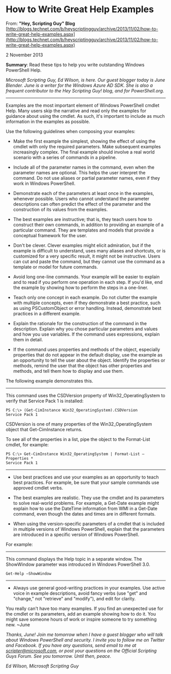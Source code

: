 
# How to Write Great Help Examples #

From:   **"Hey, Scripting Guy" Blog**
[http://blogs.technet.com/b/heyscriptingguy/archive/2013/11/02/how-to-write-great-help-examples.aspx](http://blogs.technet.com/b/heyscriptingguy/archive/2013/11/02/how-to-write-great-help-examples.aspx)

2 November 2013

**Summary**: Read these tips to help you write outstanding Windows PowerShell Help.

*Microsoft Scripting Guy, Ed Wilson, is here. Our guest blogger today is June Blender. June is a writer for the Windows Azure AD SDK. She is also a frequent contributor to the Hey Scripting Guy! blog, and for PowerShell.org.*


----------
Examples are the most important element of Windows PowerShell cmdlet Help. Many users skip the narrative and read only the examples for guidance about using the cmdlet. As such, it's important to include as much information in the examples as possible. 

Use the following guidelines when composing your examples:

- Make the first example the simplest, showing the effect of using the cmdlet with only the required parameters. Make subsequent examples increasingly complex. The final example should involve a real world scenario with a series of commands in a pipeline.

- Include all of the parameter names in the command, even when the parameter names are optional. This helps the user interpret the command. Do not use aliases or partial parameter names, even if they work in Windows PowerShell.  

- Demonstrate each of the parameters at least once in the examples, whenever possible. Users who cannot understand the parameter descriptions can often predict the effect of the parameter and the construction of its values from the examples.

- The best examples are instructive; that is, they teach users how to construct their own commands, in addition to providing an example of a particular command. They are templates and models that provide a conceptual framework for the user.

- Don't be clever. Clever examples might elicit admiration, but if the example is difficult to understand, uses many aliases and shortcuts, or is customized for a very specific result, it might not be instructive. Users can cut and paste the command, but they cannot use the command as a template or model for future commands.

- Avoid long one-line commands. Your example will be easier to explain and to read if you perform one operation in each step. If you'd like, end the example by showing how to perform the steps in a one-liner.

- Teach only one concept in each example. Do not clutter the example with multiple concepts, even if they demonstrate a best practice, such as using PSCustomObject or error handling. Instead, demonstrate best practices in a different example.

- Explain the rationale for the construction of the command in the description. Explain why you chose particular parameters and values and how you use variables. If the command uses expressions, explain them in detail.

- If the command uses properties and methods of the object, especially properties that do not appear in the default display, use the example as an opportunity to tell the user about the object. Identify the properties or methods, remind the user that the object has other properties and methods, and tell them how to display and use them. 

The following example demonstrates this.

----------------------------------------------------
This command uses the CSDVersion property of Win32_OperatingSystem to verify that Service Pack 1 is installed:

    PS C:\> (Get-CimInstance Win32_OperatingSystem).CSDVersion
    Service Pack 1
    
CSDVersion is one of many properties of the Win32_OperatingSystem object that Get-CimInstance returns.

To see all of the properties in a list, pipe the object to the Format-List cmdlet, for example:

    PS C:\> Get-CimInstance Win32_OperatingSystem | Format-List –Properties *
    Service Pack 1

--------------------------------------

- Use best practices and use your examples as an opportunity to teach best practices. For example, be sure that your sample commands use approved cmdlet verbs.

- The best examples are realistic. They use the cmdlet and its parameters to solve real-world problems. For example, a Get-Date example might explain how to use the DateTime information from WMI in a Get-Date command, even though the dates and times are in different formats. 

- When using the version-specific parameters of a cmdlet that is included in multiple versions of Windows PowerShell, explain that the parameters are introduced in a specific version of Windows PowerShell. 

For example:

----------
This command displays the Help topic in a separate window. The ShowWindow parameter was introduced in Windows PowerShell 3.0.

    Get-Help –ShowWindow

----------

- Always use general good-writing practices in your examples. Use active voice in example descriptions, avoid fancy verbs (use "get" and "change," not "retrieve" and "modify"), and edit for clarity.
 
 


You really can't have too many examples. If you find an unexpected use for the cmdlet or its parameters, add an example showing how to do it. You might save someone hours of work or inspire someone to try something new.
~June


*Thanks, June! Join me tomorrow when I have a guest blogger who will talk about Windows PowerShell and security.
I invite you to follow me on Twitter and Facebook. If you have any questions, send email to me at [scripter@microsoft.com](mailto:scripter@microsoft.com), or post your questions on the Official Scripting Guys Forum. See you tomorrow. Until then, peace.*

*Ed Wilson, Microsoft Scripting Guy*